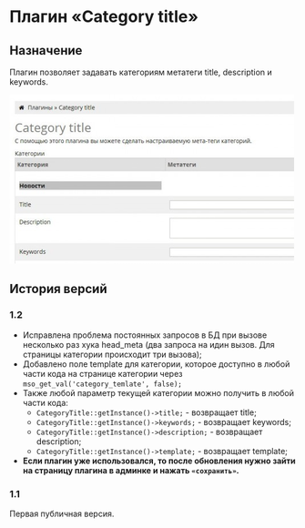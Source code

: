 # Плагин «Category title»

## Назначение

Плагин позволяет задавать категориям метатеги title, description и keywords.

![Скриншот](img/category_title.jpg "Скриншот")

## История версий

### 1.2

* Исправлена проблема постоянных запросов в БД при  вызове несколько раз хука
head_meta (два запроса на идин вызов. Для страницы категории происходит три вызова);
* Добавлено поле template для категории, которое доступно в любой части кода
на странице категории через `mso_get_val('category_temlate', false);`
* Также любой параметр текущей категории можно получить в любой части кода:
  * `CategoryTitle::getInstance()->title;` - возвращает title;
  * `CategoryTitle::getInstance()->keywords;` - возвращает keywords;
  * `CategoryTitle::getInstance()->description;` - возвращает description;
  * `CategoryTitle::getInstance()->template;` - возвращает template;
* **Если плагин уже использовался, то после обновления нужно зайти на страницу
плагина в админке и нажать `«сохранить»`.**

### 1.1

Первая публичная версия.
